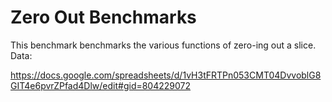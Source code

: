 # Zero Out Benchmarks

This benchmark benchmarks the various functions of zero-ing out a slice. Data:

https://docs.google.com/spreadsheets/d/1vH3tFRTPn053CMT04DvvoblG8GIT4e6pvrZPfad4Dlw/edit#gid=804229072
